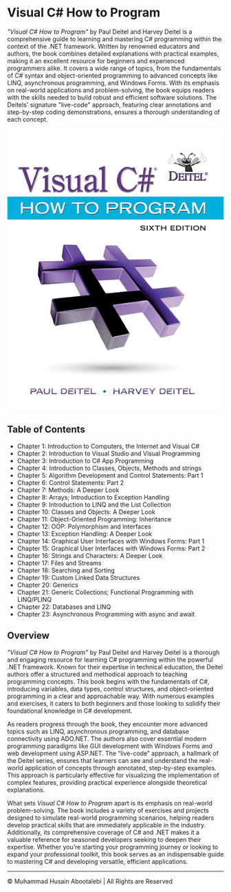 <!-- ©©©©©©©©©©©©©©©©©©©©©©©© All Rights Are Reserved By Muhammad Husain Abootalebi ©©©©©©©©©©©©©©©©©©©©©©©©©©©©©©©©©© -->

# Visual C# How to Program

*"Visual C# How to Program"* by Paul Deitel and Harvey Deitel is a comprehensive guide to learning and mastering C# programming within the context of the .NET framework. Written by renowned educators and authors, the book combines detailed explanations with practical examples, making it an excellent resource for beginners and experienced programmers alike. It covers a wide range of topics, from the fundamentals of C# syntax and object-oriented programming to advanced concepts like LINQ, asynchronous programming, and Windows Forms. With its emphasis on real-world applications and problem-solving, the book equips readers with the skills needed to build robust and efficient software solutions. The Deitels' signature "live-code" approach, featuring clear annotations and step-by-step coding demonstrations, ensures a thorough understanding of each concept.

![Visual C Sharp How to Program](../../assets/Books/Book%20Covers/1%20-%201%20-%20Visual%20C%20Sharp%20How%20to%20Program.webp)

## Table of Contents

- Chapter 1: Introduction to Computers, the Internet and Visual C#
- Chapter 2: Introduction to Visual Studio and Visual Programming
- Chapter 3: Introduction to C# App Programming
- Chapter 4: Introduction to Classes, Objects, Methods and strings
- Chapter 5: Algorithm Development and Control Statements: Part 1
- Chapter 6: Control Statements: Part 2
- Chapter 7: Methods: A Deeper Look
- Chapter 8: Arrays; Introduction to Exception Handling
- Chapter 9: Introduction to LINQ and the List Collection
- Chapter 10: Classes and Objects: A Deeper Look
- Chapter 11: Object-Oriented Programming: Inheritance
- Chapter 12: OOP: Polymorphism and Interfaces
- Chapter 13: Exception Handling: A Deeper Look
- Chapter 14: Graphical User Interfaces with Windows Forms: Part 1
- Chapter 15: Graphical User Interfaces with Windows Forms: Part 2
- Chapter 16: Strings and Characters: A Deeper Look
- Chapter 17: Files and Streams
- Chapter 18: Searching and Sorting
- Chapter 19: Custom Linked Data Structures
- Chapter 20: Generics
- Chapter 21: Generic Collections; Functional Programming with LINQ/PLINQ
- Chapter 22: Databases and LINQ
- Chapter 23: Asynchronous Programming with async and await

## Overview

*"Visual C# How to Program"* by Paul Deitel and Harvey Deitel is a thorough and engaging resource for learning C# programming within the powerful .NET framework. Known for their expertise in technical education, the Deitel authors offer a structured and methodical approach to teaching programming concepts. This book begins with the fundamentals of C#, introducing variables, data types, control structures, and object-oriented programming in a clear and approachable way. With numerous examples and exercises, it caters to both beginners and those looking to solidify their foundational knowledge in C# development.  

As readers progress through the book, they encounter more advanced topics such as LINQ, asynchronous programming, and database connectivity using ADO.NET. The authors also cover essential modern programming paradigms like GUI development with Windows Forms and web development using ASP.NET. The “live-code” approach, a hallmark of the Deitel series, ensures that learners can see and understand the real-world application of concepts through annotated, step-by-step examples. This approach is particularly effective for visualizing the implementation of complex features, providing practical experience alongside theoretical explanations.  

What sets *Visual C# How to Program* apart is its emphasis on real-world problem-solving. The book includes a variety of exercises and projects designed to simulate real-world programming scenarios, helping readers develop practical skills that are immediately applicable in the industry. Additionally, its comprehensive coverage of C# and .NET makes it a valuable reference for seasoned developers seeking to deepen their expertise. Whether you’re starting your programming journey or looking to expand your professional toolkit, this book serves as an indispensable guide to mastering C# and developing versatile, efficient applications.

---

© Muhammad Husain Abootalebi | All Rights are Reserved

<!-- ©©©©©©©©©©©©©©©©©©©©©©©© All Rights Are Reserved By Muhammad Husain Abootalebi ©©©©©©©©©©©©©©©©©©©©©©©©©©©©©©©©©© -->
